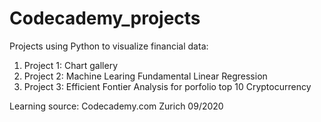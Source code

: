 # Codecademy_projects
Projects using Python to visualize financial data:
1. Project 1: Chart gallery
2. Project 2: Machine Learing Fundamental Linear Regression
3. Project 3: Efficient Fontier Analysis for porfolio top 10 Cryptocurrency

Learning source: Codecademy.com
Zurich 09/2020
